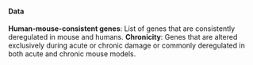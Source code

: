 #### Data

**Human-mouse-consistent genes**: List of genes that are consistently deregulated in mouse and humans.
**Chronicity**: Genes that are altered exclusively during acute or chronic damage or commonly deregulated in both acute and chronic mouse models.